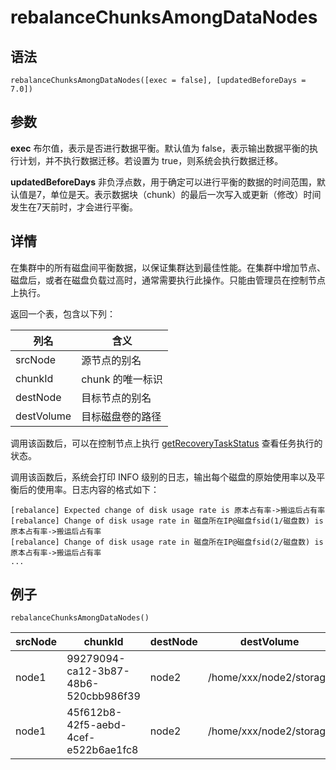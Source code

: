 # rebalanceChunksAmongDataNodes

## 语法

`rebalanceChunksAmongDataNodes([exec = false], [updatedBeforeDays =
7.0])`

## 参数

**exec** 布尔值，表示是否进行数据平衡。默认值为 false，表示输出数据平衡的执行计划，并不执行数据迁移。若设置为
true，则系统会执行数据迁移。

**updatedBeforeDays**
非负浮点数，用于确定可以进行平衡的数据的时间范围，默认值是7，单位是天。表示数据块（chunk）的最后一次写入或更新（修改）时间发生在7天前时，才会进行平衡。

## 详情

在集群中的所有磁盘间平衡数据，以保证集群达到最佳性能。在集群中增加节点、磁盘后，或者在磁盘负载过高时，通常需要执行此操作。只能由管理员在控制节点上执行。

返回一个表，包含以下列：

| 列名 | 含义 |
| --- | --- |
| srcNode | 源节点的别名 |
| chunkId | chunk 的唯一标识 |
| destNode | 目标节点的别名 |
| destVolume | 目标磁盘卷的路径 |

调用该函数后，可以在控制节点上执行 [getRecoveryTaskStatus](../g/getRecoveryTaskStatus.html) 查看任务执行的状态。

调用该函数后，系统会打印 INFO
级别的日志，输出每个磁盘的原始使用率以及平衡后的使用率。日志内容的格式如下：

```
[rebalance] Expected change of disk usage rate is 原本占有率->搬运后占有率
[rebalance] Change of disk usage rate in 磁盘所在IP@磁盘fsid(1/磁盘数) is 原本占有率->搬运后占有率
[rebalance] Change of disk usage rate in 磁盘所在IP@磁盘fsid(2/磁盘数) is 原本占有率->搬运后占有率
...
```

## 例子

```
rebalanceChunksAmongDataNodes()
```

| srcNode | chunkId | destNode | destVolume |
| --- | --- | --- | --- |
| node1 | 99279094-ca12-3b87-48b6-520cbb986f39 | node2 | /home/xxx/node2/storage |
| node1 | 45f612b8-42f5-aebd-4cef-e522b6ae1fc8 | node2 | /home/xxx/node2/storage |

